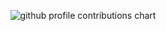 <p align="center" >
	<picture>
	  <source media="(prefers-color-scheme: dark)"  srcset="https://raw.githubusercontent.com/xarthurx/xarthurx/profile-3d-contrib/night.svg" />
	  <source media="(prefers-color-scheme: light)" srcset="https://raw.githubusercontent.com/xarthurx/xarthurx/profile-3d-contrib/day.svg" />
	  <img alt="github profile contributions chart"    src="https://raw.githubusercontent.com/xarthurx/xarthurx/profile-3d-contrib/day.svg" />
	</picture>
</p>
